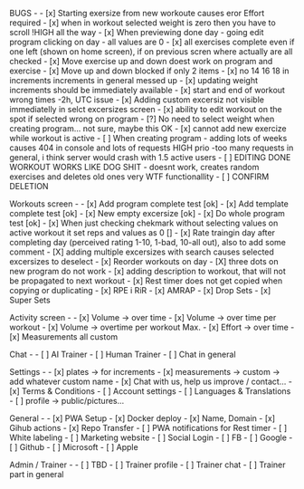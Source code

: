 BUGS -
     - [x] Starting exersize from new workoute causes eror Effort required
     - [x] when in workout selected weight is zero then you have to scroll !HIGH all the way
     - [x] When previewing done day - going edit program clicking on day - all values are 0
     - [x] all exercises complete even if one left (shown on home screen), if on previous scren where actually are all checked
     - [x] Move exercise up and down doest work on program and exercise
     - [x] Move up and down blocked if only 2 items
     - [x] no 14 16 18 in increments increments in general messed up
     - [x] updating weight increments should be immediately available
     - [x] start and end of workout wrong times -2h, UTC issue
     - [x] Adding custom excersiz not visible immediatelly in selct excersizes screen
     - [x] ability to edit workout on the spot if selected wrong on program
     - [?] No need to select weight when creating program... not sure, maybe this OK
     - [x] cannot add new exercize while workout is active
     - [ ] When creating program - adding lots of weeks causes 404 in console and lots of requests HIGH prio -too many requests in general, i think server would crash with 1.5 active users
     - [ ] EDITING DONE WORKOUT WORKS LIKE DOG SHIT - doesnt work, creates random exercises and deletes old ones very WTF functionallity
     - [ ] CONFIRM DELETION

Workouts screen - 
    - [x] Add program complete test [ok]
    - [x] Add template complete test [ok]
    - [x] New empty excersize [ok]
    - [x] Do whole program test [ok]
    - [x] When just checking chekmark without selecting values on active workout it set reps and values as 0 []
    - [x] Rate traingin day after completing day (perceived rating 1-10, 1-bad, 10-all out), also to add some comment
    - [X] adding multiple excersizes with search causes selected excersizes to deselect
    - [x] Reorder workouts on day
    - [X] three dots on new program do not work 
    - [x] adding description to workout, that will not be propagated to next workout
    - [x] Rest timer does not get copied when copying or duplicating
    - [x] RPE i RiR
    - [x] AMRAP
    - [x] Drop Sets
    - [x] Super Sets

Activity screen -
    - [x] Volume -> over time
    - [x] Volume -> over time per workout
    - [x] Volume -> overtime per workout Max.
    - [x] Effort -> over time
    - [x] Measurements all custom

Chat -
    - [ ] AI Trainer
    - [ ] Human Trainer
    - [ ] Chat in general

Settings -
    - [x] plates -> for increments
    - [x] measurements -> custom -> add whatever custom name
    - [x] Chat with us, help us improve / contact...
    - [x] Terms & Conditions
    - [ ] Account settings
    - [ ] Languages & Translations
    - [ ] profile -> public/pictures...

General -
    - [x] PWA Setup 
    - [x] Docker deploy
    - [x] Name, Domain
    - [x] Gihub actions
    - [x] Repo Transfer
    - [ ] PWA notifications for Rest timer
    - [ ] White labeling
    - [ ] Marketing website
    - [ ] Social Login
    - [ ] FB
    - [ ] Google
    - [ ] Github
    - [ ] Microsoft
    - [ ] Apple

Admin / Trainer -
    - [ ] TBD
    - [ ] Trainer profile
    - [ ] Trainer chat
    - [ ] Trainer part in general